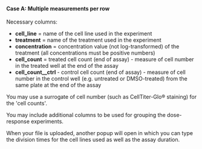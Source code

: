 #### Case A: Multiple measurements per row

Necessary columns:

  + **cell_line** = name of the cell line used in the experiment
  + **treatment** = name of the treatment used in the experiment
  + **concentration** = concentration value (not log-transformed) of the treatment (all concentrations must be positive numbers)
  + **cell_count** = treated cell count (end of assay) - measure of cell number in the treated well at the end of the assay
  + **cell\_count\_\_ctrl** - control cell count (end of assay) - measure of cell number in the control well (e.g. untreated or DMSO-treated) from the same plate at the end of the assay

You may use a surrogate of cell number (such as CellTiter-Glo® staining) for the 'cell counts'.

You may include additional columns to be used for grouping the dose-response experiments.

When your file is uploaded, another popup will open in which you can type the division times for the cell lines used as well as the assay duration.
